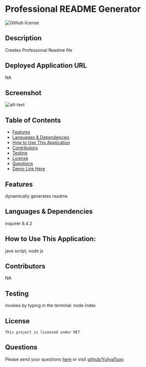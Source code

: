 # Professional README Generator
  ![Github license](https://img.shields.io/badge/license-MIT-blue.svg)
  
  ## Description
  Creates Professional Readme file
  ## Deployed Application URL
  NA
  ## Screenshot
  ![alt-text](NA)
  ## Table of Contents
  * [Features](#features)
  * [Languages & Dependencies](#languagesanddependencies)
  * [How to Use This Application](#HowtoUseThisApplication)
  * [Contributors](#contributors)
  * [Testing](#testing)
  * [License](#license)
  * [Questions](#questions)
  * [Demo Link Here](https://drive.google.com/file/d/1jbn0JAmfWjoOr5KAR426DF3QyKMhCrQb/view)
  
  ## Features
  dynamically generates readme
  ## Languages & Dependencies
  inquirer 8.4.2
  ## How to Use This Application:
  java script, node js
  ## Contributors
  NA
  ## Testing
  invokes by typing in the terminal: node index
  ## License
    This project is licensed under MIT
  ## Questions
  Please send your questions [here](mailto:email@email.com?subject=[GitHub]%20Dev%20Connect) or visit [github/YuliyaTsoy](https://github.com/YuliyaTsoy).
